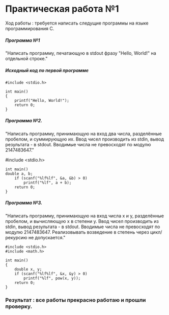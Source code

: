 # Практическая работа №1
Ход работы : требуется написать следущие программы на языке программирования С. 


##### Программа №1
"Написать программу, печатающую в stdout фразу "Hello, World!" на отдельной строке."
##### Исходный код по первой программе 
```
#include <stdio.h>

int main()
{
	printf("Hello, World!");
	return 0;
} 
```

##### Программа №2. 
"Написать программу, принимающую на вход два числа, разделённые пробелом, и суммирующую их. Ввод чисел производить из stdin, вывод результата - в stdout. Вводимые числа не превосходят по модулю 2147483647."

#include <stdio.h>
```
int main()
double a, b;
	if (scanf("%lf%lf", &a, &b) > 0)
		printf("%lf", a + b);
	return 0;
}
```

##### Программа №3. 
"Написать программу, принимающую на вход числа x и y, разделённые пробелом, и вычисляющую x в степени y. Ввод чисел производить из stdin, вывод результата - в stdout. Вводимые числа не превосходят по модулю 2147483647. Реализовывать возведение в степень через цикл/рекурсию не допускается."
```
#include <stdio.h>
#include <math.h>

int main()
{
	double x, y;
	if (scanf("%lf%lf", &x, &y) > 0)
		printf("%lf", pow(x, y));
	return 0;
}
```

### Результат : все работы прекрасно работаю и прошли проверку. 
